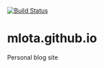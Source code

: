 [![Build Status](https://travis-ci.org/mlota/mlota.github.io.svg)](https://travis-ci.org/mlota/mlota.github.io)
# mlota.github.io
Personal blog site
